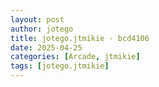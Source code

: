 ```yaml
---
layout: post
author: jotego
title: jotego.jtmikie - bcd4106
date: 2025-04-25
categories: [Arcade, jtmikie]
tags: [jotego.jtmikie]
---
```


